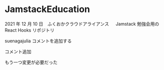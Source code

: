 # JamstackEducation

2021 年 12 月 10 日　ふくおかクラウドアライアンス 　 Jamstack 勉強会用の React Hooks リポジトリ

suenagajulia コメントを追加する

コメント追加

もう一つ変更が必要だった
